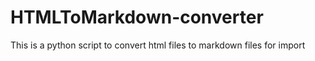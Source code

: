 # HTMLToMarkdown-converter
This is a python script to convert html files to markdown files for import
